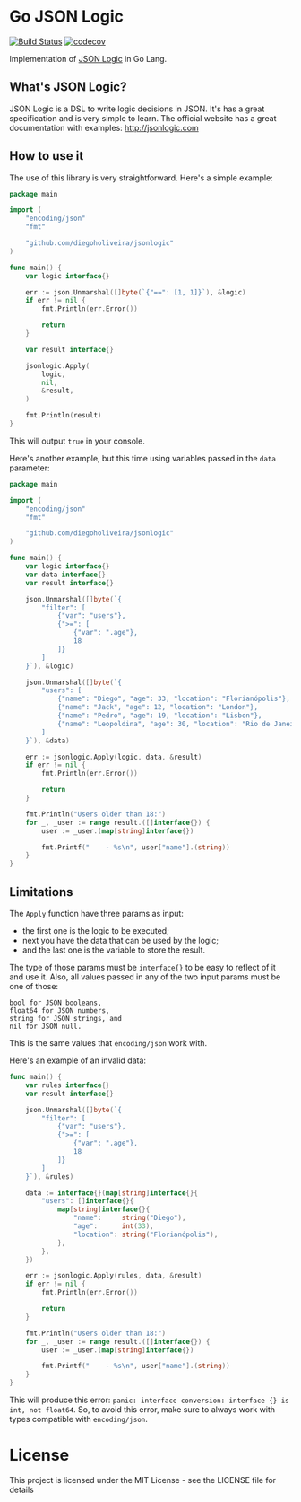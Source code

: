 # Go JSON Logic

[![Build Status](https://travis-ci.org/diegoholiveira/jsonlogic.svg)](https://travis-ci.org/diegoholiveira/jsonlogic)
[![codecov](https://codecov.io/gh/diegoholiveira/jsonlogic/branch/master/graph/badge.svg)](https://codecov.io/gh/diegoholiveira/jsonlogic)

Implementation of [JSON Logic](http://jsonlogic.com) in Go Lang.


## What's JSON Logic?

JSON Logic is a DSL to write logic decisions in JSON. It's has a great specification and is very simple to learn.
The official website has a great documentation with examples: http://jsonlogic.com


## How to use it

The use of this library is very straightforward. Here's a simple example:


```go
package main

import (
	"encoding/json"
	"fmt"

	"github.com/diegoholiveira/jsonlogic"
)

func main() {
	var logic interface{}

	err := json.Unmarshal([]byte(`{"==": [1, 1]}`), &logic)
	if err != nil {
		fmt.Println(err.Error())

		return
	}

	var result interface{}

	jsonlogic.Apply(
		logic,
		nil,
		&result,
	)

	fmt.Println(result)
}
```

This will output `true` in your console.

Here's another example, but this time using variables passed in the `data` parameter:


```go
package main

import (
	"encoding/json"
	"fmt"

	"github.com/diegoholiveira/jsonlogic"
)

func main() {
	var logic interface{}
	var data interface{}
	var result interface{}

	json.Unmarshal([]byte(`{
		"filter": [
			{"var": "users"},
			{">=": [
				{"var": ".age"},
				18
			]}
		]
	}`), &logic)

	json.Unmarshal([]byte(`{
		"users": [
			{"name": "Diego", "age": 33, "location": "Florianópolis"},
			{"name": "Jack", "age": 12, "location": "London"},
			{"name": "Pedro", "age": 19, "location": "Lisbon"},
			{"name": "Leopoldina", "age": 30, "location": "Rio de Janeiro"}
		]
	}`), &data)

	err := jsonlogic.Apply(logic, data, &result)
	if err != nil {
		fmt.Println(err.Error())

		return
	}

	fmt.Println("Users older than 18:")
	for _, _user := range result.([]interface{}) {
		user := _user.(map[string]interface{})

		fmt.Printf("    - %s\n", user["name"].(string))
	}
}
```

## Limitations

The `Apply` function have three params as input:

- the first one is the logic to be executed;
- next you have the data that can be used by the logic;
- and the last one is the variable to store the result.

The type of those params must be `interface{}` to be easy to reflect of it and use it.
Also, all values passed in any of the two input params must be one of those:

    bool for JSON booleans,
    float64 for JSON numbers,
    string for JSON strings, and
    nil for JSON null.

This is the same values that `encoding/json` work with.

Here's an example of an invalid data:

```go
func main() {
	var rules interface{}
	var result interface{}

	json.Unmarshal([]byte(`{
		"filter": [
			{"var": "users"},
			{">=": [
				{"var": ".age"},
				18
			]}
		]
	}`), &rules)

	data := interface{}(map[string]interface{}{
		"users": []interface{}{
			map[string]interface{}{
				"name":     string("Diego"),
				"age":      int(33),
				"location": string("Florianópolis"),
			},
		},
	})

	err := jsonlogic.Apply(rules, data, &result)
	if err != nil {
		fmt.Println(err.Error())

		return
	}

	fmt.Println("Users older than 18:")
	for _, _user := range result.([]interface{}) {
		user := _user.(map[string]interface{})

		fmt.Printf("    - %s\n", user["name"].(string))
	}
}
```

This will produce this error: `panic: interface conversion: interface {} is int, not float64`.
So, to avoid this error, make sure to always work with types compatible with `encoding/json`.


# License

This project is licensed under the MIT License - see the LICENSE file for details
